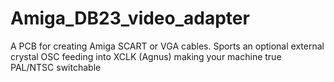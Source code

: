 # Amiga_DB23_video_adapter
A PCB for creating Amiga SCART or VGA cables. Sports an optional external crystal OSC feeding into XCLK (Agnus) making your machine true PAL/NTSC switchable
